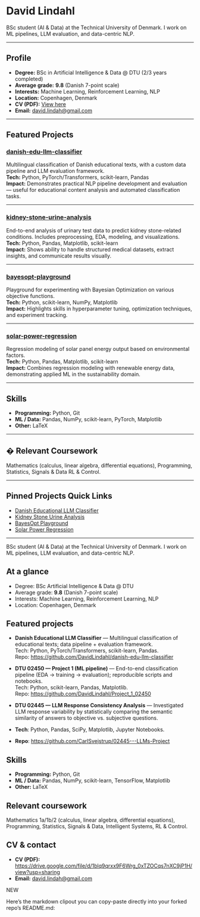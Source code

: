 # David Lindahl

BSc student (AI & Data) at the Technical University of Denmark. I work on ML pipelines, LLM evaluation, and data-centric NLP.

---

## Profile
- **Degree:** BSc in Artificial Intelligence & Data @ DTU (2/3 years completed)
- **Average grade:** **9.8** (Danish 7-point scale)
- **Interests:** Machine Learning, Reinforcement Learning, NLP
- **Location:** Copenhagen, Denmark
- **CV (PDF):** [View here](https://drive.google.com/file/d/1blq9qrxx9F6Wrg_0xTZOCqs7nXC9jP1H/view?usp=sharing)
- **Email:** david.lindah@gmail.com

---

##  Featured Projects

### [danish-edu-llm-classifier](https://github.com/DavidLindahl/danish-edu-llm-classifier)
Multilingual classification of Danish educational texts, with a custom data pipeline and LLM evaluation framework.  
**Tech:** Python, PyTorch/Transformers, scikit-learn, Pandas  
**Impact:** Demonstrates practical NLP pipeline development and evaluation — useful for educational content analysis and automated classification tasks.

---

### [kidney-stone-urine-analysis](https://github.com/DavidLindahl/kidney-stone-urine-analysis)
End-to-end analysis of urinary test data to predict kidney stone-related conditions. Includes preprocessing, EDA, modeling, and visualizations.  
**Tech:** Python, Pandas, Matplotlib, scikit-learn  
**Impact:** Shows ability to handle structured medical datasets, extract insights, and communicate results visually.

---

### [bayesopt-playground](https://github.com/DavidLindahl/bayesopt-playground)
Playground for experimenting with Bayesian Optimization on various objective functions.  
**Tech:** Python, scikit-learn, NumPy, Matplotlib  
**Impact:** Highlights skills in hyperparameter tuning, optimization techniques, and experiment tracking.

---

### [solar-power-regression](https://github.com/DavidLindahl/solar-power-regression)
Regression modeling of solar panel energy output based on environmental factors.  
**Tech:** Python, Pandas, Matplotlib, scikit-learn  
**Impact:** Combines regression modeling with renewable energy data, demonstrating applied ML in the sustainability domain.

---

##  Skills
- **Programming:** Python, Git
- **ML / Data:** Pandas, NumPy, scikit-learn, PyTorch, Matplotlib
- **Other:** LaTeX

---

## � Relevant Coursework
Mathematics (calculus, linear algebra, differential equations), Programming, Statistics, Signals & Data RL & Control.

---

##  Pinned Projects Quick Links
- [Danish Educational LLM Classifier](https://github.com/DavidLindahl/danish-edu-llm-classifier)
- [Kidney Stone Urine Analysis](https://github.com/DavidLindahl/kidney-stone-urine-analysis)
- [BayesOpt Playground](https://github.com/DavidLindahl/bayesopt-playground)
- [Solar Power Regression](https://github.com/DavidLindahl/solar-power-regression)

---

BSc student (AI & Data) at the Technical University of Denmark. I work on ML pipelines, LLM evaluation, and data-centric NLP.

## At a glance
- Degree: BSc Artificial Intelligence & Data @ DTU
- Average grade: **9.8** (Danish 7-point scale)
- Interests: Machine Learning, Reinforcement Learning, NLP
- Location: Copenhagen, Denmark

## Featured projects
- **Danish Educational LLM Classifier** — Multilingual classification of educational texts; data pipeline + evaluation framework.  
  Tech: Python, PyTorch/Transformers, scikit-learn, Pandas.  
  Repo: https://github.com/DavidLindahl/danish-edu-llm-classifier

- **DTU 02450 — Project 1 (ML pipeline)** — End-to-end classification pipeline (EDA → training → evaluation); reproducible scripts and notebooks.  
  Tech: Python, scikit-learn, Pandas, Matplotlib.  
  Repo: https://github.com/DavidLindahl/Project_1_02450

- **DTU 02445 — LLM Response Consistency Analysis** — Investigated LLM response variability by statistically comparing the semantic similarity of answers to objective vs. subjective questions.
- **Tech**: Python, Pandas, SciPy, Matplotlib, Jupyter Notebooks.
- **Repo**: https://github.com/CarlSvejstrup/02445---LLMs-Project

## Skills
- **Programming:** Python, Git
- **ML / Data:** Pandas, NumPy, scikit-learn, TensorFlow, Matplotlib
- **Other:** LaTeX

## Relevant coursework
Mathematics 1a/1b/2 (calculus, linear algebra, differential equations), Programming, Statistics, Signals & Data, Intelligent Systems, RL & Control.

## CV & contact
- **CV (PDF):** https://drive.google.com/file/d/1blq9qrxx9F6Wrg_0xTZOCqs7nXC9jP1H/view?usp=sharing
- **Email:** david.lindah@gmail.com





NEW


Here’s the markdown clipout you can copy-paste directly into your forked repo’s README.md:

